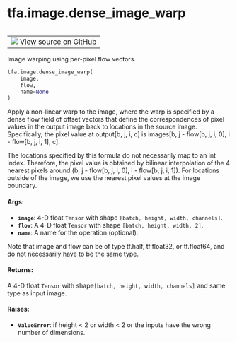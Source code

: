 <div itemscope itemtype="http://developers.google.com/ReferenceObject">
<meta itemprop="name" content="tfa.image.dense_image_warp" />
<meta itemprop="path" content="Stable" />
</div>

# tfa.image.dense_image_warp


<table class="tfo-notebook-buttons tfo-api" align="left">

<td>
  <a target="_blank" href="https://github.com/tensorflow/addons/tree/r0.5/tensorflow_addons/image/dense_image_warp.py#L177-L230">
    <img src="https://www.tensorflow.org/images/GitHub-Mark-32px.png" />
    View source on GitHub
  </a>
</td></table>



Image warping using per-pixel flow vectors.

``` python
tfa.image.dense_image_warp(
    image,
    flow,
    name=None
)
```



<!-- Placeholder for "Used in" -->

Apply a non-linear warp to the image, where the warp is specified by a
dense flow field of offset vectors that define the correspondences of
pixel values in the output image back to locations in the source image.
Specifically, the pixel value at output[b, j, i, c] is
images[b, j - flow[b, j, i, 0], i - flow[b, j, i, 1], c].

The locations specified by this formula do not necessarily map to an int
index. Therefore, the pixel value is obtained by bilinear
interpolation of the 4 nearest pixels around
(b, j - flow[b, j, i, 0], i - flow[b, j, i, 1]). For locations outside
of the image, we use the nearest pixel values at the image boundary.

#### Args:


* <b>`image`</b>: 4-D float `Tensor` with shape `[batch, height, width, channels]`.
* <b>`flow`</b>: A 4-D float `Tensor` with shape `[batch, height, width, 2]`.
* <b>`name`</b>: A name for the operation (optional).

Note that image and flow can be of type tf.half, tf.float32, or
tf.float64, and do not necessarily have to be the same type.


#### Returns:

A 4-D float `Tensor` with shape`[batch, height, width, channels]`
  and same type as input image.



#### Raises:


* <b>`ValueError`</b>: if height < 2 or width < 2 or the inputs have the wrong
  number of dimensions.